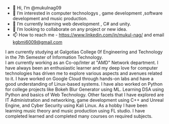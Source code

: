 - 👋 Hi, I’m @mukulnag09
- 👀 I’m interested in computer technologys , game development ,software development and music production.
- 🌱 I’m currently learning web development , C# and unity.
- 💞️ I’m looking to collaborate on any project or new idea.
- 📫 How to reach me - https://www.linkedin.com/in/mukul-nag/ and email kgbmi6009@gmail.com

<!---
mukulnag09/mukulnag09 is a ✨ special ✨ repository because its `README.md` (this file) appears on your GitHub profile.
You can click the Preview link to take a look at your changes.
--->
I am currently studying at Galgotias College 0f Engineering and Technology in the 7th Semester of Information Technology.  
I am currently working as an Co-op/Inter at "AMD" Network department.
I have always been an enthusiastic learner and my deep love for computer technologies has driven me to explore various aspects and avenues related to it.
I have worked on Google Cloud through hands-on labs and have a good understanding of Linux-based systems.
I have also worked on Python for college projects like Bokeh Blur Generator using ML.
Learning DSA using Python and basics of Web Technology. 
Other facets that I have explored are IT Administration and networking, game development using C++ and Unreal Engine, and Cyber Security using Kali Linux.
As a hobby I have been learning music theory and music production using FL studio. I have completed learned and completed many courses on required subjects.  
